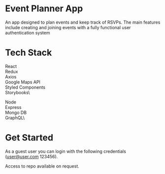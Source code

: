# Event Planner App

An app designed to plan events and keep track of RSVPs.
The main features include creating and joining events with a fully functional user authentication system

# Tech Stack
React\
Redux\
Axios\
Google Maps API\
Styled Components\
Storybooks\

Node\
Express\
Mongo DB\
GraphQL\

# Get Started

As a guest user you can login with the following credentials (user@user.com 123456).

Access to repo available on request.
